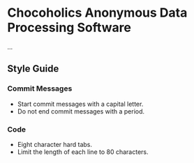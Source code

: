 # Chocoholics Anonymous Data Processing Software
...

## Style Guide

### Commit Messages
- Start commit messages with a capital letter.
- Do not end commit messages with a period.

### Code
- Eight character hard tabs.
- Limit the length of each line to 80 characters.

